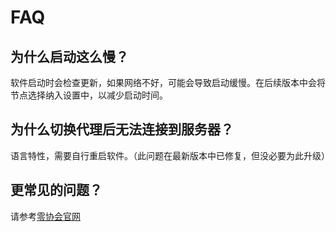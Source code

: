 # FAQ

## 为什么启动这么慢？

软件启动时会检查更新，如果网络不好，可能会导致启动缓慢。在后续版本中会将节点选择纳入设置中，以减少启动时间。

## 为什么切换代理后无法连接到服务器？

语言特性，需要自行重启软件。（此问题在最新版本中已修复，但没必要为此升级）

## 更常见的问题？

请参考[零协会官网](https://www.zeroasso.top/docs/FAQ)
